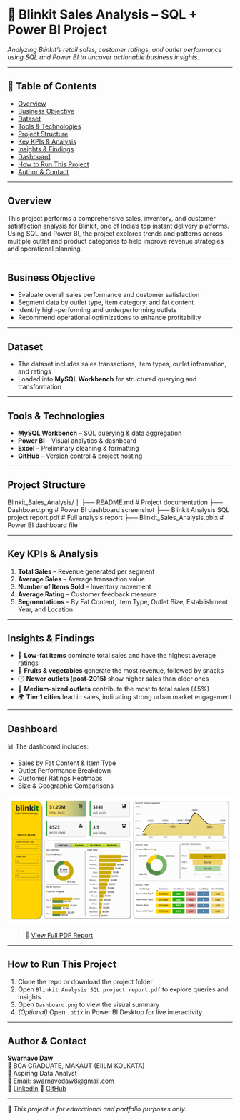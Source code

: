 # 🛒 Blinkit Sales Analysis – SQL + Power BI Project

_Analyzing Blinkit’s retail sales, customer ratings, and outlet performance using SQL and Power BI to uncover actionable business insights._

---

## 📌 Table of Contents
- <a href="#overview">Overview</a>
- <a href="#business-objective">Business Objective</a>
- <a href="#dataset">Dataset</a>
- <a href="#tools--technologies">Tools & Technologies</a>
- <a href="#project-structure">Project Structure</a>
- <a href="#key-kpis--analysis">Key KPIs & Analysis</a>
- <a href="#insights--findings">Insights & Findings</a>
- <a href="#dashboard">Dashboard</a>
- <a href="#how-to-run-this-project">How to Run This Project</a>
- <a href="#author--contact">Author & Contact</a>

---

<h2><a id="overview"></a>Overview</h2>

This project performs a comprehensive sales, inventory, and customer satisfaction analysis for Blinkit, one of India’s top instant delivery platforms. Using SQL and Power BI, the project explores trends and patterns across multiple outlet and product categories to help improve revenue strategies and operational planning.

---

<h2><a id="business-objective"></a>Business Objective</h2>

- Evaluate overall sales performance and customer satisfaction
- Segment data by outlet type, item category, and fat content
- Identify high-performing and underperforming outlets
- Recommend operational optimizations to enhance profitability

---

<h2><a id="dataset"></a>Dataset</h2>

- The dataset includes sales transactions, item types, outlet information, and ratings
- Loaded into **MySQL Workbench** for structured querying and transformation

---

<h2><a id="tools--technologies"></a>Tools & Technologies</h2>

- **MySQL Workbench** – SQL querying & data aggregation
- **Power BI** – Visual analytics & dashboard
- **Excel** – Preliminary cleaning & formatting
- **GitHub** – Version control & project hosting

---

<h2><a id="project-structure"></a>Project Structure</h2>

Blinkit_Sales_Analysis/
│
├── README.md                            # Project documentation
├── Dashboard.png                        # Power BI dashboard screenshot
├── Blinkit Analysis SQL project report.pdf  # Full analysis report
├── Blinkit_Sales_Analysis.pbix          # Power BI dashboard file


---

<h2><a id="key-kpis--analysis"></a>Key KPIs & Analysis</h2>

1. **Total Sales** – Revenue generated per segment
2. **Average Sales** – Average transaction value
3. **Number of Items Sold** – Inventory movement
4. **Average Rating** – Customer feedback measure
5. **Segmentations** – By Fat Content, Item Type, Outlet Size, Establishment Year, and Location

---

<h2><a id="insights--findings"></a>Insights & Findings</h2>

- 🥦 **Low-fat items** dominate total sales and have the highest average ratings
- 🛒 **Fruits & vegetables** generate the most revenue, followed by snacks
- 🕒 **Newer outlets (post-2015)** show higher sales than older ones
- 🏪 **Medium-sized outlets** contribute the most to total sales (45%)
- 🌍 **Tier 1 cities** lead in sales, indicating strong urban market engagement

---

<h2><a id="dashboard"></a>Dashboard</h2>

📊 The dashboard includes:
- Sales by Fat Content & Item Type
- Outlet Performance Breakdown
- Customer Ratings Heatmaps
- Size & Geographic Comparisons

![Dashboard Preview](./images/Dashboard.png)

> 📄 [View Full PDF Report](./Blinkit%20Analysis%20SQL%20project%20report.pdf)

---

<h2><a id="how-to-run-this-project"></a>How to Run This Project</h2>

1. Clone the repo or download the project folder
2. Open `Blinkit Analysis SQL project report.pdf` to explore queries and insights
3. Open `Dashboard.png` to view the visual summary
4. *(Optional)* Open `.pbix` in Power BI Desktop for live interactivity

---

<h2><a id="author--contact"></a>Author & Contact</h2>

**Swarnavo Daw**  
📘 BCA GRADUATE, MAKAUT (EIILM KOLKATA)  
💼 Aspiring Data Analyst  
📧 Email: swarnavodaw8@gmail.com  
🔗 [LinkedIn](https://www.linkedin.com/in/swarnavo-dawn-420018247/)
🔗 [GitHub](https://github.com/SWARNAVO-DAW)

---

📌 _This project is for educational and portfolio purposes only._
